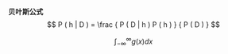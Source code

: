 **贝叶斯公式**
$$
P ( h | D ) = \frac { P ( D | h ) P ( h ) } { P ( D ) }
$$



$$
\int_{-\infty}^\infty g(x) dx
$$
